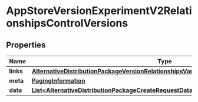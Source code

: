 

# AppStoreVersionExperimentV2RelationshipsControlVersions


## Properties

| Name | Type | Description | Notes |
|------------ | ------------- | ------------- | -------------|
|**links** | [**AlternativeDistributionPackageVersionRelationshipsVariantsLinks**](AlternativeDistributionPackageVersionRelationshipsVariantsLinks.md) |  |  [optional] |
|**meta** | [**PagingInformation**](PagingInformation.md) |  |  [optional] |
|**data** | [**List&lt;AlternativeDistributionPackageCreateRequestDataRelationshipsAppStoreVersionData&gt;**](AlternativeDistributionPackageCreateRequestDataRelationshipsAppStoreVersionData.md) |  |  [optional] |



